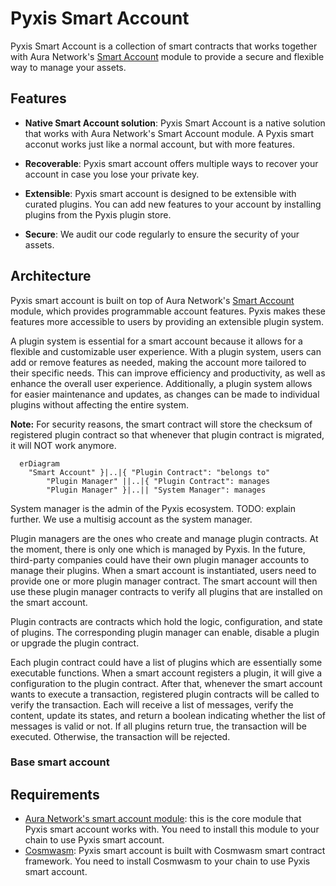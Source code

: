 # Pyxis Smart Account

Pyxis Smart Account is a collection of smart contracts that works together with Aura Network's [Smart Account](https://github.com/aura-nw/aura/tree/main/x/smartaccount) module to provide a secure and flexible way to manage your assets.

## Features

- **Native Smart Account solution**: Pyxis Smart Account is a native solution that works with Aura Network's Smart Account module. A Pyxis smart acconut works just like a normal account, but with more features.

- **Recoverable**: Pyxis smart account offers multiple ways to recover your account in case you lose your private key.

- **Extensible**: Pyxis smart account is designed to be extensible with curated plugins. You can add new features to your account by installing plugins from the Pyxis plugin store.

- **Secure**: We audit our code regularly to ensure the security of your assets.

## Architecture

Pyxis smart account is built on top of Aura Network's [Smart Account]() module, which provides programmable account features. Pyxis makes these features more accessible to users by providing an extensible plugin system.

A plugin system is essential for a smart account because it allows for a flexible and customizable user experience. With a plugin system, users can add or remove features as needed, making the account more tailored to their specific needs. This can improve efficiency and productivity, as well as enhance the overall user experience. Additionally, a plugin system allows for easier maintenance and updates, as changes can be made to individual plugins without affecting the entire system.

**Note:** For security reasons, the smart contract will store the checksum of registered plugin contract so that whenever that plugin contract is migrated, it will NOT work anymore.

```mermaid
  erDiagram
    "Smart Account" }|..|{ "Plugin Contract": "belongs to"
		"Plugin Manager" ||..|{ "Plugin Contract": manages
		"Plugin Manager" }|..|| "System Manager": manages
```

System manager is the admin of the Pyxis ecosystem. TODO: explain further. We use a multisig account as the system manager.

Plugin managers are the ones who create and manage plugin contracts. At the moment, there is only one which is managed by Pyxis. In the future, third-party companies could have their own plugin manager accounts to manage their plugins. When a smart account is instantiated, users need to provide one or more plugin manager contract. The smart account will then use these plugin manager contracts to verify all plugins that are installed on the smart account.

Plugin contracts are contracts which hold the logic, configuration, and state of plugins. The corresponding plugin manager can enable, disable a plugin or upgrade the plugin contract.

Each plugin contract could have a list of plugins which are essentially some executable functions. When a smart account registers a plugin, it will give a configuration to the plugin contract. After that, whenever the smart account wants to execute a transaction, registered plugin contracts will be called to verify the transaction. Each will receive a list of messages, verify the content, update its states, and return a boolean indicating whether the list of messages is valid or not. If all plugins return true, the transaction will be executed. Otherwise, the transaction will be rejected.

### Base smart account

## Requirements

- [Aura Network's smart account module](https://github.com/aura-nw/aura/tree/main/x/smartaccount): this is the core module that Pyxis smart account works with. You need to install this module to your chain to use Pyxis smart account.
- [Cosmwasm](): Pyxis smart account is built with Cosmwasm smart contract framework. You need to install Cosmwasm to your chain to use Pyxis smart account.